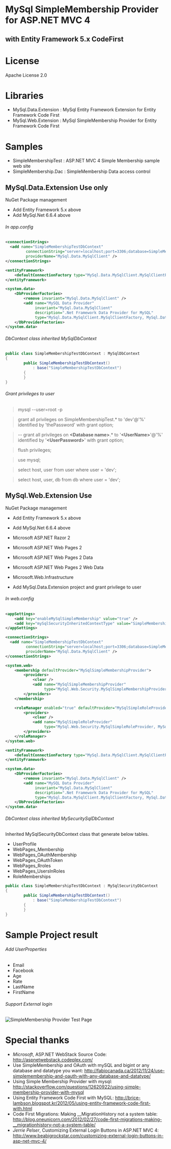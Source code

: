 MySql SimpleMembership Provider for ASP.NET MVC 4
=================================================


with Entity Framework 5.x CodeFirst
-----------------------------------

# License

Apache License 2.0

# Libraries
* MySql.Data.Extension : MySql Entity Framework Extension for Entity Framework Code First
* MySql.Web.Extension : MySql SimpleMembership Provider for Entity Framework Code First

# Samples
* SimpleMembershipTest : ASP.NET MVC 4 Simple Membership sample web site
* SimpleMembership.Dac : SimpleMembership Data access control


## MySql.Data.Extension Use only

NuGet Package management 

  * Add Entity Framework 5.x above
  * Add MySql.Net 6.6.4 above

######  In app.config

```xml
<connectionStrings>
  <add name="SimpleMembershipTestDbContext"
		 connectionString="server=localhost;port=3306;database=SimpleMembershipTest;User Id=dev;Password=thePassword;Persist Security Info=True;"
		 providerName="MySql.Data.MySqlClient" />
</connectionStrings>
```

```xml
<entityFramework>
	<defaultConnectionFactory type="MySql.Data.MySqlClient.MySqlClientFactory,MySql.Data" />
</entityFramework>
```

```xml
<system.data>
	<DbProviderFactories>
		<remove invariant="MySql.Data.MySqlClient" />
		<add name="MySQL Data Provider"
			 invariant="MySql.Data.MySqlClient"
			 description=".Net Framework Data Provider for MySQL"
			 type="MySql.Data.MySqlClient.MySqlClientFactory, MySql.Data, Version=6.6.4.0, Culture=neutral, PublicKeyToken=c5687fc88969c44d" />
	</DbProviderFactories>
</system.data>
```

###### DbContext class inherited MySqlDbContext

```java
public class SimpleMembershipTestDbContext : MySqlDbContext
{
		public SimpleMembershipTestDbContext()
			: base("SimpleMembershipTestDbContext")
		{
		}
}
```

###### Grant privileges to user

> mysql --user=root -p

> grant all privileges on SimpleMembershipTest.* to 'dev'@'%' identified by 'thePassword' with grant option;

> -- grant all privileges on **&lt;Database name&gt;**.* to '**&lt;UserName&gt;**'@'%' identified by '**&lt;UserPassword&gt;**' with grant option;

> flush privileges;

> use mysql;

> select host, user from user where user = 'dev';

> select host, user, db from db where user = 'dev';


## MySql.Web.Extension Use

NuGet Package management 

  * Add Entity Framework 5.x above
  * Add MySql.Net 6.6.4 above
  * Microsoft ASP.NET Razor 2
  * Microsoft ASP.NET Web Pages 2
  * Microsoft ASP.NET Web Pages 2 Data
  * Microsoft ASP.NET Web Pages 2 Web Data
  * Microsoft.Web.Infrastructure

* Add MySql.Data.Extension project and grant privilege to user

######  In web.config

```xml
<appSettings>
	<add key="enableMySqlSimpleMembership" value="true" />
	<add key="mySqlSecurityInheritedContextType" value="SimpleMembershipTest.Dac.SimpleMembershipTestDbContext, SimpleMembershipTest.Dac" />
</appSettings>
```

```xml
<connectionStrings>
  <add name="SimpleMembershipTestDbContext"
		 connectionString="server=localhost;port=3306;database=SimpleMembershipTest;User Id=dev;Password=thePassword;Persist Security Info=True;"
		 providerName="MySql.Data.MySqlClient" />
</connectionStrings>
```

```xml
<system.web>
	<membership defaultProvider="MySqlSimpleMembershipProvider">
		<providers>
			<clear />
			<add name="MySqlSimpleMembershipProvider"
				 type="MySql.Web.Security.MySqlSimpleMembershipProvider, MySql.Web.Extension" />
		</providers>
	</membership>

	<roleManager enabled="true" defaultProvider="MySqlSimpleRoleProvider">
		<providers>
			<clear />
			<add name="MySqlSimpleRoleProvider"
				 type="MySql.Web.Security.MySqlSimpleRoleProvider, MySql.Web.Extension" />
		</providers>
	</roleManager>
</system.web>
```

```xml
<entityFramework>
	<defaultConnectionFactory type="MySql.Data.MySqlClient.MySqlClientFactory,MySql.Data" />
</entityFramework>
```

```xml
<system.data>
	<DbProviderFactories>
		<remove invariant="MySql.Data.MySqlClient" />
		<add name="MySQL Data Provider"
			 invariant="MySql.Data.MySqlClient"
			 description=".Net Framework Data Provider for MySQL"
			 type="MySql.Data.MySqlClient.MySqlClientFactory, MySql.Data, Version=6.6.4.0, Culture=neutral, PublicKeyToken=c5687fc88969c44d" />
	</DbProviderFactories>
</system.data>
```

###### DbContext class inherited MySecuritySqlDbContext

Inherited MySqlSecurityDbContext class that generate below tables.

  * UserProfile
  * WebPages_Membership
  * WebPages_OAuthMembership
  * WebPages_OAuthToken
  * WebPages_Rroles
  * WebPages_UsersInRoles
  * RoleMemberships

```java
public class SimpleMembershipTestDbContext : MySqlSecurityDbContext
{
		public SimpleMembershipTestDbContext()
			: base("SimpleMembershipTestDbContext")
		{
		}
}
```

# Sample Project result

###### Add UserProperties

* Email
* Facebook
* Age
* Rate
* LastName
* FirstName

###### Support External login

![SimpleMembership Provider Test Page](https://raw.github.com/xyz37/MySqlSimpleMembershipProvider/master/_ScreenShot/SimpleMembershipProviderTest.png)


# Special thanks

* *Microsoft*, ASP.NET WebStack Source Code: http://aspnetwebstack.codeplex.com/
* Use SimpleMembership and OAuth with mySQL and bigint or any database and datatype you want: http://fabiocanada.ca/2012/11/24/use-simplemembership-and-oauth-with-any-database-and-datatype/
* Using Simple Membership Provider with mysql: http://stackoverflow.com/questions/12620922/using-simple-membership-provider-with-mysql
* Using Entity Framework Code First with MySQL: http://brice-lambson.blogspot.kr/2012/05/using-entity-framework-code-first-with.html
* Code First Migrations: Making __MigrationHistory not a system table: http://blog.oneunicorn.com/2012/02/27/code-first-migrations-making-__migrationhistory-not-a-system-table/
* *Jerrie Pelser*, Customizing External Login Buttons in ASP.NET MVC 4: http://www.beabigrockstar.com/customizing-external-login-buttons-in-asp-net-mvc-4/
